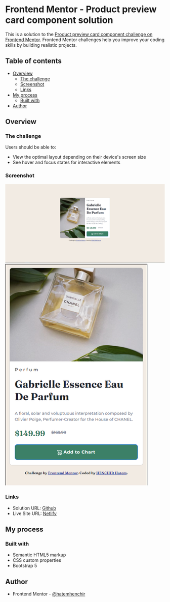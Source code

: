 # Frontend Mentor - Product preview card component solution

This is a solution to the [Product preview card component challenge on Frontend Mentor](https://www.frontendmentor.io/challenges/product-preview-card-component-GO7UmttRfa). Frontend Mentor challenges help you improve your coding skills by building realistic projects.

## Table of contents

- [Overview](#overview)
  - [The challenge](#the-challenge)
  - [Screenshot](#screenshot)
  - [Links](#links)
- [My process](#my-process)
  - [Built with](#built-with)
- [Author](#author)

## Overview

### The challenge

Users should be able to:

- View the optimal layout depending on their device's screen size
- See hover and focus states for interactive elements

### Screenshot

![Desktop](./screenshot/screenshot%20desktop.png)
![Mobile](./screenshot/screenshot%20mobile.png)

### Links

- Solution URL: [Github](https://github.com/hatemhenchir/Product-preview-card-component)
- Live Site URL: [Netlify]()

## My process

### Built with

- Semantic HTML5 markup
- CSS custom properties
- Bootstrap 5

## Author

- Frontend Mentor - [@hatemhenchir](https://www.frontendmentor.io/profile/hatemhenchir)